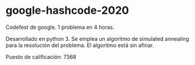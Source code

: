 # google-hashcode-2020

Codefest de google. 1 problema en 4 horas.

Desarrollado en python 3. Se emplea un algoritmo de simulated annealing para la resolución del problema. El algoritmo está sin afinar.

Puesto de calificación: 7368
